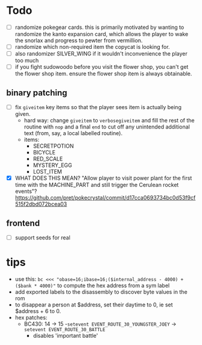 # Todo

- [ ] randomize pokegear cards. this is primarily motivated by wanting
      to randomize the kanto expansion card, which allows the player
      to wake the snorlax and progress to pewter from vermillion.
- [ ] randomize which non-required item the copycat is looking for.
- [ ] also randomizer SILVER_WING if it wouldn't inconvenience the
      player too much
- [ ] if you fight sudowoodo before you visit the flower shop, you
	  can't get the flower shop item. ensure the flower shop item is
	  always obtainable.

## binary patching

- [ ] fix `giveitem` key items so that the player sees item is actually being given.
    - hard way: change `giveitem` to `verbosegiveitem` and fill the
      rest of the routine with `nop` and a final `end` to cut off any
      unintended additional text (from, say, a local labelled routine).
    - items:
        - SECRETPOTION
        - BICYCLE
        - RED_SCALE
        - MYSTERY_EGG
        - LOST_ITEM
- [X] WHAT DOES THIS MEAN? "Allow player to visit power plant for the first time with the
  MACHINE_PART and still trigger the Cerulean rocket events"?
  https://github.com/pret/pokecrystal/commit/d17cca0693734bc0d53f9cf515f2dbd072bcea03

## frontend

- [ ] support seeds for real

# tips

- use this: `bc <<< "obase=16;ibase=16;($internal_address - 4000) + ($bank * 4000)"`
  to compute the hex address from a sym label
- add exported labels to the disassembly to discover byte values in
  the rom
- to disappear a person at $address, set their daytime to 0, ie set
  $address + 6 to 0.
- hex patches:
    - BC430: 14 -> 15
        -`setevent EVENT_ROUTE_30_YOUNGSTER_JOEY` -> `setevent EVENT_ROUTE_30_BATTLE`
        - disables 'important battle'

